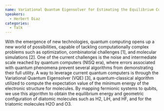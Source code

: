 ```yaml
---
name: Variational Quantum Eigensolver for Estimating the Equilibrium Configuration of Molecules
speakers:
  - Herbert Diaz
categories:
  - Talk
---
```


With the emergence of new technologies, quantum computing opens up a new world of possibilities, capable of tackling computationally complex problems such as optimization, combinatorial challenges [1], and molecular simulations [2]. One of the current challenges is the noise and intermediate scale reached by quantum computers (NISQ era), where errors associated with quantum phenomena prevent several algorithms from demonstrating their full utility. A way to leverage current quantum computers is through the Variational Quantum Eigensolver (VQE) [3], a quantum-classical algorithm utilized to compute the expectation value of the minimum energy of the electronic structure for molecules. By mapping fermionic systems to qubits, we use this algorithm to obtain the equilibrium energy and geometric configuration of diatomic molecules such as H2, LiH, and HF, and for the triatomic molecules H2O and O3.